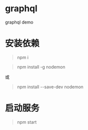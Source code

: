 # graphql
graphql demo

# 安装依赖

> npm i

> npm install -g nodemon

或
> npm install --save-dev nodemon

# 启动服务

> npm start